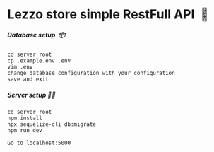 # Lezzo store simple RestFull API  🚀

##### Database setup  📦

```
cd server root
cp .example.env .env
vim .env
change database configuration with your configuration
save and exit
```

##### Server setup 👨‍💻

```
cd server root
npm install
npx sequelize-cli db:migrate
npm run dev

Go to localhost:5000
```
